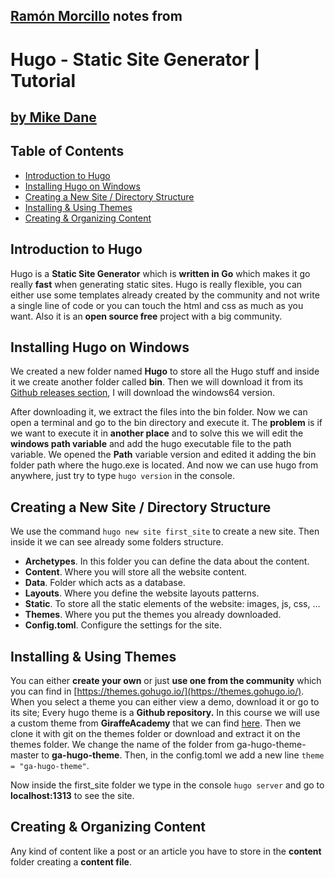 ## [Ramón Morcillo](https://www.ramonmorcillo.com/) notes from


# Hugo - Static Site Generator | Tutorial


## [by Mike Dane](https://www.youtube.com/playlist?list=PLLAZ4kZ9dFpOnyRlyS-liKL5ReHDcj4G3)





## Table of Contents

  - [Introduction to Hugo](#introduction-to-hugo)
  - [Installing Hugo on Windows](#installing-hugo-on-windows)
  - [Creating a New Site / Directory Structure](#creating-a-new-site--directory-structure)
  - [Installing & Using Themes](#installing--using-themes)
  - [Creating & Organizing Content](#creating--organizing-content)


## Introduction to Hugo

Hugo is a **Static Site Generator** which is **written in Go** which makes it go really **fast** when generating static sites. Hugo is really flexible, you can either use some templates already created by the community and not write a single line of code or you can touch the html and css as much as you want. Also it is an **open source free** project with a big community.


## Installing Hugo on Windows

We created a new folder named **Hugo** to store all the Hugo stuff and inside it we create another folder called **bin**. Then we will download it from its [Github releases section](https://github.com/gohugoio/hugo/releases), I will download the windows64 version.

After downloading it, we extract the files into the bin folder. Now we can open a terminal and go to the bin directory and execute it. The **problem** is if we want to execute it in **another place** and to solve this we will edit the **windows path variable** and add the hugo executable file to the path variable. We opened the **Path** variable version and edited it adding the bin folder path where the hugo.exe is located. And now we can use hugo from anywhere, just try to type `hugo version` in the console.


## Creating a New Site / Directory Structure

We use the command `hugo new site first_site` to create a new site. Then inside it we can see already some folders structure. 



*   **Archetypes**. In this folder you can define the data about the content.
*   **Content**. Where you will store all the website content.
*   **Data**. Folder which acts as a database. 
*   **Layouts**. Where you define the website layouts patterns.
*   **Static**. To store all the static elements of the website: images, js, css, …
*   **Themes**. Where you put the themes you already downloaded.
*   **Config.toml**. Configure the settings for the site.


## Installing & Using Themes

You can either **create your own** or just **use one from the community** which you can find in [https://themes.gohugo.io/](https://themes.gohugo.io/). When you select a theme you can either view a demo, download it or go to its site; Every hugo theme is a **Github repository.** In this course we will use a custom theme from **GiraffeAcademy** that we can find [here](https://github.com/giraffeacademy/ga-hugo-theme). Then we clone it with git on the themes folder or download and extract it on the themes folder. We change the name of the folder from ga-hugo-theme-master to **ga-hugo-theme**. Then, in the config.toml we add a new line `theme = "ga-hugo-theme"`.

Now inside the first_site folder we type in the console `hugo server` and go to **localhost:1313** to see the site.


## Creating & Organizing Content

Any kind of content like a post or an article you have to store in the **content** folder creating a **content file**.



